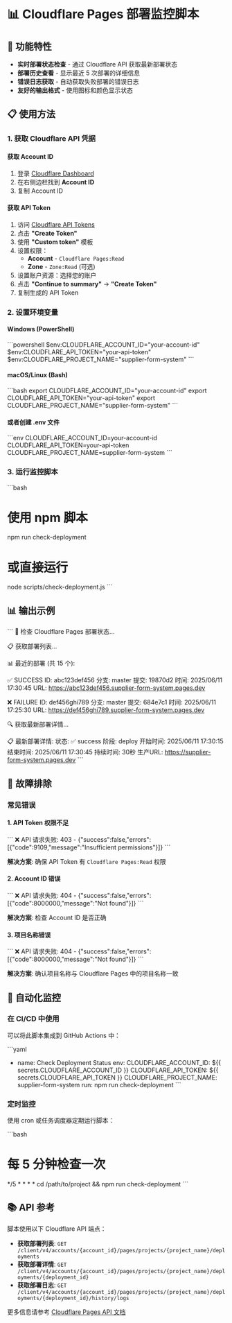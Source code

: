 # 📊 Cloudflare Pages 部署监控脚本

## 🚀 功能特性

- **实时部署状态检查** - 通过 Cloudflare API 获取最新部署状态
- **部署历史查看** - 显示最近 5 次部署的详细信息
- **错误日志获取** - 自动获取失败部署的错误日志
- **友好的输出格式** - 使用图标和颜色显示状态

## 📋 使用方法

### 1. 获取 Cloudflare API 凭据

#### 获取 Account ID
1. 登录 [Cloudflare Dashboard](https://dash.cloudflare.com/)
2. 在右侧边栏找到 **Account ID**
3. 复制 Account ID

#### 获取 API Token
1. 访问 [Cloudflare API Tokens](https://dash.cloudflare.com/profile/api-tokens)
2. 点击 **"Create Token"**
3. 使用 **"Custom token"** 模板
4. 设置权限：
   - **Account** - `Cloudflare Pages:Read`
   - **Zone** - `Zone:Read` (可选)
5. 设置账户资源：选择您的账户
6. 点击 **"Continue to summary"** → **"Create Token"**
7. 复制生成的 API Token

### 2. 设置环境变量

#### Windows (PowerShell)
\`\`\`powershell
$env:CLOUDFLARE_ACCOUNT_ID="your-account-id"
$env:CLOUDFLARE_API_TOKEN="your-api-token"
$env:CLOUDFLARE_PROJECT_NAME="supplier-form-system"
\`\`\`

#### macOS/Linux (Bash)
\`\`\`bash
export CLOUDFLARE_ACCOUNT_ID="your-account-id"
export CLOUDFLARE_API_TOKEN="your-api-token"
export CLOUDFLARE_PROJECT_NAME="supplier-form-system"
\`\`\`

#### 或者创建 .env 文件
\`\`\`env
CLOUDFLARE_ACCOUNT_ID=your-account-id
CLOUDFLARE_API_TOKEN=your-api-token
CLOUDFLARE_PROJECT_NAME=supplier-form-system
\`\`\`

### 3. 运行监控脚本

\`\`\`bash
# 使用 npm 脚本
npm run check-deployment

# 或直接运行
node scripts/check-deployment.js
\`\`\`

## 📊 输出示例

\`\`\`
🚀 检查 Cloudflare Pages 部署状态...

📋 获取部署列表...

📊 最近的部署 (共 15 个):

✅ SUCCESS
   ID: abc123def456
   分支: master
   提交: 19870d2
   时间: 2025/06/11 17:30:45
   URL: https://abc123def456.supplier-form-system.pages.dev

❌ FAILURE
   ID: def456ghi789
   分支: master
   提交: 684e7c1
   时间: 2025/06/11 17:25:30
   URL: https://def456ghi789.supplier-form-system.pages.dev

🔍 获取最新部署详情...

📋 最新部署详情:
   状态: ✅ success
   阶段: deploy
   开始时间: 2025/06/11 17:30:15
   结束时间: 2025/06/11 17:30:45
   持续时间: 30秒
   生产URL: https://supplier-form-system.pages.dev
\`\`\`

## 🔧 故障排除

### 常见错误

#### 1. API Token 权限不足
\`\`\`
❌ API 请求失败: 403 - {"success":false,"errors":[{"code":9109,"message":"Insufficient permissions"}]}
\`\`\`

**解决方案**: 确保 API Token 有 `Cloudflare Pages:Read` 权限

#### 2. Account ID 错误
\`\`\`
❌ API 请求失败: 404 - {"success":false,"errors":[{"code":8000000,"message":"Not found"}]}
\`\`\`

**解决方案**: 检查 Account ID 是否正确

#### 3. 项目名称错误
\`\`\`
❌ API 请求失败: 404 - {"success":false,"errors":[{"code":8000000,"message":"Not found"}]}
\`\`\`

**解决方案**: 确认项目名称与 Cloudflare Pages 中的项目名称一致

## 🔄 自动化监控

### 在 CI/CD 中使用

可以将此脚本集成到 GitHub Actions 中：

\`\`\`yaml
- name: Check Deployment Status
  env:
    CLOUDFLARE_ACCOUNT_ID: ${{ secrets.CLOUDFLARE_ACCOUNT_ID }}
    CLOUDFLARE_API_TOKEN: ${{ secrets.CLOUDFLARE_API_TOKEN }}
    CLOUDFLARE_PROJECT_NAME: supplier-form-system
  run: npm run check-deployment
\`\`\`

### 定时监控

使用 cron 或任务调度器定期运行脚本：

\`\`\`bash
# 每 5 分钟检查一次
*/5 * * * * cd /path/to/project && npm run check-deployment
\`\`\`

## 📚 API 参考

脚本使用以下 Cloudflare API 端点：

- **获取部署列表**: `GET /client/v4/accounts/{account_id}/pages/projects/{project_name}/deployments`
- **获取部署详情**: `GET /client/v4/accounts/{account_id}/pages/projects/{project_name}/deployments/{deployment_id}`
- **获取部署日志**: `GET /client/v4/accounts/{account_id}/pages/projects/{project_name}/deployments/{deployment_id}/history/logs`

更多信息请参考 [Cloudflare Pages API 文档](https://developers.cloudflare.com/api/operations/pages-deployment-get-deployments)